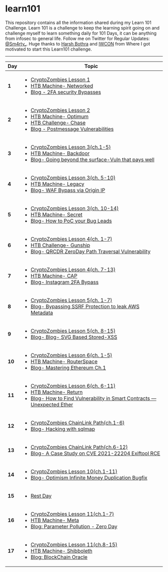 # learn101

This repository contains all the information shared during my Learn 101 Challenge. Learn 101 is a challenge to keep the learning spirit going on and challenge myself to learn something daily for 101 Days, it can be anything from infosec to general life. Follow me on Twitter for Regular Updates: [@Sm4rty_](https://twitter.com/Sm4rty_). Huge thanks to [Harsh Bothra](https://twitter.com/harshbothra_) and [IWCON](https://iwcon.live/) from Where I got motivated to start this Learn101 challenge. 

---
Day | Topic
--- | ---
**1** | [<ul><li>CryptoZombies Lesson 1</li><li> HTB Machine- Networked </li><li> Blog - 2FA security Bypasses</li></ul>](/Days/Day1.md)
**2** | [<ul><li>CryptoZombies Lesson 2</li><li> HTB Machine- Optimum </li><li> HTB Challenge- Chase</li><li> Blog - Postmessage Vulnerabilities</li></ul>](/Days/Day2.md)
**3** | [<ul><li>CryptoZombies Lesson 3(ch.1-5)</li><li>HTB Machine- Backdoor </li><li> Blog- Going beyond the surface-Vuln that pays well</li>](/Days/Day3.md)
**4** | [<ul><li>CryptoZombies Lesson 3(ch. 5-10)</li><li>HTB Machine- Legacy </li><li>Blog- WAF Bypass via Origin IP</li>](/Days/Day4.md)
**5** | [<ul><li>CryptoZombies Lesson 3(ch. 10-14)</li><li>HTB Machine- Secret </li><li>Blog- How to PoC your Bug Leads</li>](/Days/Day5.md)
**6** | [<ul><li>CryptoZombies Lesson 4(ch. 1-7)</li><li>HTB Challenge- Gunship </li><li>Blog- QRCDR ZeroDay Path Traversal Vulnerability</li>](/Days/Day6.md)
**7** | [<ul><li>CryptoZombies Lesson 4(ch. 7-13)</li><li>HTB Machine- CAP </li><li>Blog- Instagram 2FA Bypass</li>](/Days/Day7.md)
**8** | [<ul><li>CryptoZombies Lesson 5(ch. 1-7)</li><li>Blog- Bypassing SSRF Protection to leak AWS Metadata</li>](/Days/Day8.md)
**9** | [<ul><li>CryptoZombies Lesson 5(ch. 8-15)</li><li>Blog- Blog- SVG Based Stored-XSS</li>](/Days/Day9.md)
**10** | [<ul><li>CryptoZombies Lesson 6(ch. 1-5)</li><li>HTB Machine- RouterSpace </li><li>Blog- Mastering Ethereum Ch.1</li>](/Days/Day10.md)
**11** | [<ul><li>CryptoZombies Lesson 6(ch. 6-11)</li><li>HTB Machine- Return </li><li>Blog- How to Find Vulnerability in Smart Contracts — Unexpected Ether</li>](/Days/Day11.md)
**12** | [<ul><li>CryptoZombies ChainLink Path(ch.1-6)</li><li>Blog- Hacking with sqlmap</li>](/Days/Day12.md)
**13** | [<ul><li>CryptoZombies ChainLink Path(ch.6-12)</li><li>Blog- A Case Study on CVE 2021-22204 Exiftool RCE</li>](/Days/Day13.md) 
**14** | [<ul><li>CryptoZombies Lesson 10(ch.1-11)</li><li>Blog- Optimism Infinite Money Duplication Bugfix </li>](/Days/Day14.md)
**15** | [<ul><li>Rest Day</li>](/Days/Day15.md)
**16** | [<ul><li>CryptoZombies Lesson 11(ch.1-7)</li><li>HTB Machine- Meta</li><li>Blog: Parameter Pollution - Zero Day</li>](/Days/Day16.md)
**17** | [<ul><li>CryptoZombies Lesson 11(ch.8-15)</li><li>HTB Machine- Shibboleth</li><li>Blog: BlockChain Oracle</li>](/Days/Day17.md)
  
